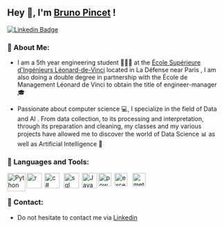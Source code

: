 ## Hey 👋, I'm [Bruno Pincet](https://github.com/GitBrunoCode) !
[![Linkedin Badge](https://img.shields.io/badge/-LinkedIn-0e76a8?style=flat-square&logo=Linkedin&logoColor=white)](https://www.linkedin.com/in/bruno-pincet/)


### 🧐 About Me:


- I am a 5th year engineering student 👨🏻‍💻 at the [École Supérieure d'Ingénieurs Léonard-de-Vinci](https://www.esilv.fr/) located in La Défense near Paris ,
I am also doing a double degree in partnership with the École de Management Léonard de Vinci to obtain the title of engineer-manager 🎓

- Passionate about computer science 💻, I specialize in the field of Data and AI . From data collection, to its processing and interpretation, through its preparation and cleaning, my classes and my various projects have allowed me to discover the world of Data Science 📊 as well as Artificial Intelligence 🤖 



### 🔨 Languages and Tools:

<a href="https://www.python.org" target="_blank"><img align="left" alt="Python" height ="42px" src="https://raw.githubusercontent.com/rahul-jha98/github_readme_icons/main/language_and_tools/square/python/python.svg"></a>

<a href="https://www.r-project.org/" target="_blank"> <img align="left" src="https://svgshare.com/i/mcW.svg"  alt="r" height="35px"/> </a> 

<a href="https://docs.microsoft.com/en-us/dotnet/csharp/" target="_blank"> <img align="left" src="https://svgshare.com/i/mcK.svg" hspace="3" alt="c#" height="35px"/> </a>

<a href="https://en.wikipedia.org/wiki/SQL" target="_blank"> <img align="left" src="https://svgshare.com/i/mbg.svg" hspace="7" alt="sql" height="35px"/> </a> 

<a href="https://developer.mozilla.org/en-US/docs/Web/JavaScript" target="_blank"> <img align="left" alt="JavaScript" height ="35px"  src="https://raw.githubusercontent.com/rahul-jha98/github_readme_icons/main/language_and_tools/square/javascript/javascript.svg"> </a>

<a href="https://powerbi.microsoft.com/en-us/" target="_blank"> <img align="left" alt="powerbi" height ="30px" src="https://upload.wikimedia.org/wikipedia/commons/c/cf/New_Power_BI_Logo.svg">  </a>

<a href="https://www.microsoft.com/en-us/microsoft-365/excel" target="_blank"> <img align="left" alt="excel" height ="30px" hspace="4" src="https://upload.wikimedia.org/wikipedia/commons/3/34/Microsoft_Office_Excel_%282019%E2%80%93present%29.svg"> </a>

<a href="https://www.metabase.com/" target="_blank"> <img align="left" hspace="8" alt="metabase" height ="30px"  src="https://svgshare.com/i/mcL.svg"> </a>

<br><br>

### 📧 Contact:

- Do not hesitate to contact me via [Linkedin](https://www.linkedin.com/in/bruno-pincet/) 
